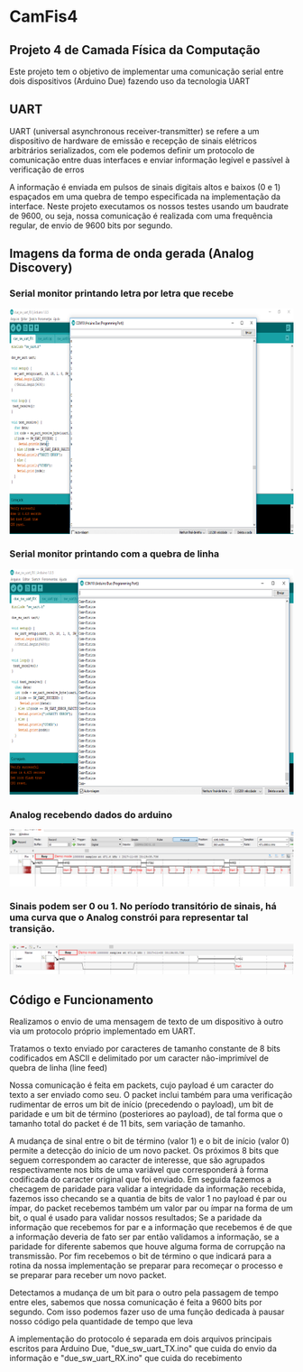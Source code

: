 # CamFis4
## Projeto 4 de Camada Física da Computação

Este projeto tem o objetivo de implementar uma comunicação serial entre dois dispositivos (Arduino Due) fazendo uso da tecnologia UART

## UART

UART (universal asynchronous receiver-transmitter) se refere a um dispositivo de hardware de emissão e recepção de sinais elétricos arbitrários serializados, com ele podemos definir um protocolo de comunicação entre duas interfaces e enviar informação legível e passível à verificação de erros

A informação é enviada em pulsos de sinais digitais altos e baixos (0 e 1) espaçados em uma quebra de tempo especificada na implementação da interface. Neste projeto executamos os nossos testes usando um baudrate de 9600, ou seja, nossa comunicação é realizada com uma frequência regular, de envio de 9600 bits por segundo.

## Imagens da forma de onda gerada (Analog Discovery)

### Serial monitor printando letra por letra que recebe

<a href="url"><img src="Imagens/print.png" height="400"></a>

### Serial monitor printando com a quebra de linha

<a href="url"><img src="Imagens/print2.png" height="400"></a>

### Analog recebendo dados do arduino

<a href="url"><img src="Imagens/analog.png" lenght="400"></a>

### Sinais podem ser 0 ou 1. No período transitório de sinais, há uma curva que o Analog constrói para representar tal transição.

<a href="url"><img src="Imagens/curva.png" lenght="400"></a>

## Código e Funcionamento

Realizamos o envio de uma mensagem de texto de um dispositivo à outro via um protocolo próprio implementado em UART.

Tratamos o texto enviado por caracteres de tamanho constante de 8 bits codificados em ASCII e delimitado por um caracter não-imprimível de quebra de linha (line feed)

Nossa comunicação é feita em packets, cujo payload é um caracter do texto a ser enviado como seu. O packet inclui também para uma verificação rudimentar de erros um bit de início (precedendo o payload), um bit de paridade e um bit de término (posteriores ao payload), de tal forma que o tamanho total do packet é de 11 bits, sem variação de tamanho.

A mudança de sinal entre o bit de término (valor 1) e o bit de início (valor 0) permite a detecção do início de um novo packet. Os próximos 8 bits que seguem correspondem ao caracter de interesse, que são agrupados respectivamente nos bits de uma variável que corresponderá à forma codificada do caracter original que foi enviado. Em seguida fazemos a checagem de paridade para validar a integridade da informação recebida, fazemos isso checando se a quantia de bits de valor 1 no payload é par ou ímpar, do packet recebemos também um valor par ou ímpar na forma de um bit, o qual é usado para validar nossos resultados; Se a paridade da informação que recebemos for par e a informação que recebemos é de que a informação deveria de fato ser par então validamos a informação, se a paridade for diferente sabemos que houve alguma forma de corrupção na transmissão. Por fim recebemos o bit de término o que indicará para a rotina da nossa implementação se preparar para recomeçar o processo e se preparar para receber um novo packet.
    
Detectamos a mudança de um bit para o outro pela passagem de tempo entre eles, sabemos que nossa comunicação é feita a 9600 bits por segundo. Com isso podemos fazer uso de uma função dedicada à pausar nosso código pela quantidade de tempo que leva 

A implementação do protocolo é separada em dois arquivos principais escritos para Arduino Due, "due_sw_uart_TX.ino" que cuida do envio da informação e "due_sw_uart_RX.ino" que cuida do recebimento
